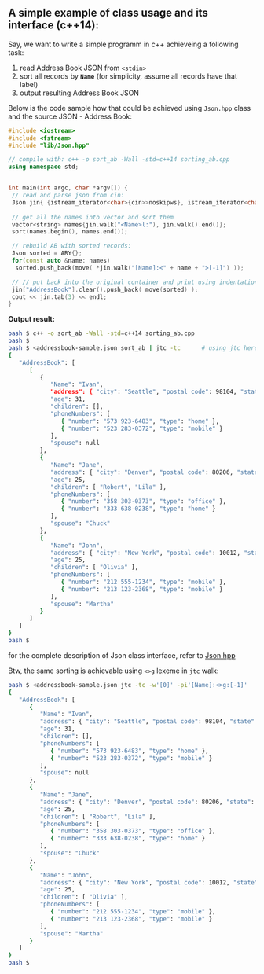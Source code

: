 ## A simple example of class usage and its interface (c++14):

Say, we want to write a simple programm in c++ achieveing a following task:

1. read Address Book JSON from `<stdin>`
2. sort all records by **`Name`** (for simplicity, assume all records have that label)
3. output resulting Address Book JSON

Below is the code sample how that could be achieved using `Json.hpp` class and the source JSON - Address Book:
```c++
#include <iostream>
#include <fstream>
#include "lib/Json.hpp"

// compile with: c++ -o sort_ab -Wall -std=c++14 sorting_ab.cpp
using namespace std;


int main(int argc, char *argv[]) { 
 // read and parse json from cin:
 Json jin{ {istream_iterator<char>{cin>>noskipws}, istream_iterator<char>{}} };
 
 // get all the names into vector and sort them
 vector<string> names{jin.walk("<Name>l:"), jin.walk().end()};
 sort(names.begin(), names.end());

 // rebuild AB with sorted records:
 Json sorted = ARY{};
 for(const auto &name: names)
  sorted.push_back(move( *jin.walk("[Name]:<" + name + ">[-1]") ));

 // // put back into the original container and print using indentation 3 
 jin["AddressBook"].clear().push_back( move(sorted) ); 
 cout << jin.tab(3) << endl;
}
```

**Output result:**
```bash
bash $ c++ -o sort_ab -Wall -std=c++14 sorting_ab.cpp
bash $ 
bash $ <addressbook-sample.json sort_ab | jtc -tc      # using jtc here only for a compact view
{
   "AddressBook": [
      [
         {
            "Name": "Ivan",
            "address": { "city": "Seattle", "postal code": 98104, "state": "WA", "street address": "5423 Madison St" },
            "age": 31,
            "children": [],
            "phoneNumbers": [
               { "number": "573 923-6483", "type": "home" },
               { "number": "523 283-0372", "type": "mobile" }
            ],
            "spouse": null
         },
         {
            "Name": "Jane",
            "address": { "city": "Denver", "postal code": 80206, "state": "CO", "street address": "6213 E Colfax Ave" },
            "age": 25,
            "children": [ "Robert", "Lila" ],
            "phoneNumbers": [
               { "number": "358 303-0373", "type": "office" },
               { "number": "333 638-0238", "type": "home" }
            ],
            "spouse": "Chuck"
         },
         {
            "Name": "John",
            "address": { "city": "New York", "postal code": 10012, "state": "NY", "street address": "599 Lafayette St" },
            "age": 25,
            "children": [ "Olivia" ],
            "phoneNumbers": [
               { "number": "212 555-1234", "type": "mobile" },
               { "number": "213 123-2368", "type": "mobile" }
            ],
            "spouse": "Martha"
         }
      ]
   ]
}
bash $ 
```
for the complete description of Json class interface, refer to [Json.hpp](https://github.com/ldn-softdev/jtc/blob/master/lib/Json.hpp)

Btw, the same sorting is achievable using `<>g` lexeme in `jtc` walk:
```bash
bash $ <addressbook-sample.json jtc -tc -w'[0]' -pi'[Name]:<>g:[-1]'
{
   "AddressBook": [
      {
         "Name": "Ivan",
         "address": { "city": "Seattle", "postal code": 98104, "state": "WA", "street address": "5423 Madison St" },
         "age": 31,
         "children": [],
         "phoneNumbers": [
            { "number": "573 923-6483", "type": "home" },
            { "number": "523 283-0372", "type": "mobile" }
         ],
         "spouse": null
      },
      {
         "Name": "Jane",
         "address": { "city": "Denver", "postal code": 80206, "state": "CO", "street address": "6213 E Colfax Ave" },
         "age": 25,
         "children": [ "Robert", "Lila" ],
         "phoneNumbers": [
            { "number": "358 303-0373", "type": "office" },
            { "number": "333 638-0238", "type": "home" }
         ],
         "spouse": "Chuck"
      },
      {
         "Name": "John",
         "address": { "city": "New York", "postal code": 10012, "state": "NY", "street address": "599 Lafayette St" },
         "age": 25,
         "children": [ "Olivia" ],
         "phoneNumbers": [
            { "number": "212 555-1234", "type": "mobile" },
            { "number": "213 123-2368", "type": "mobile" }
         ],
         "spouse": "Martha"
      }
   ]
}
bash $
```
